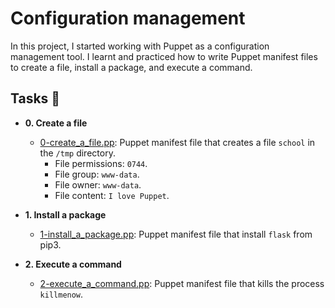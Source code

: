 # Configuration management

In this project, I started working with Puppet as a configuration management
tool. I learnt and practiced how to write Puppet manifest files to create a file, install a
package, and execute a command.

## Tasks :page_with_curl:

* **0. Create a file**
  * [0-create_a_file.pp](./0-create_a_file.pp): Puppet manifest file that
  creates a file `school` in the `/tmp` directory.
    * File permissions: `0744`.
    * File group: `www-data`.
    * File owner: `www-data`.
    * File content: `I love Puppet`.

* **1. Install a package**
  * [1-install_a_package.pp](./1-install_a_package.pp): Puppet manifest file
  that install `flask` from pip3.

* **2. Execute a command**
  * [2-execute_a_command.pp](./2-execute_a_command.pp): Puppet manifest file
  that kills the process `killmenow`.
